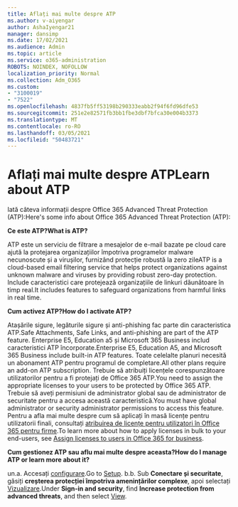 ```yaml
---
title: Aflați mai multe despre ATP
ms.author: v-aiyengar
author: AshaIyengar21
manager: dansimp
ms.date: 17/02/2021
ms.audience: Admin
ms.topic: article
ms.service: o365-administration
ROBOTS: NOINDEX, NOFOLLOW
localization_priority: Normal
ms.collection: Adm_O365
ms.custom:
- "3100019"
- "7522"
ms.openlocfilehash: 4837fb5ff53198b290333eabb2f94f6fd96dfe53
ms.sourcegitcommit: 251e2e82571fb3bb1fbe3dbf7bfca30e004b3373
ms.translationtype: MT
ms.contentlocale: ro-RO
ms.lasthandoff: 03/05/2021
ms.locfileid: "50483721"
---
```

# <a name="learn-about-atp"></a><span data-ttu-id="691de-102">Aflați mai multe despre ATP</span><span class="sxs-lookup"><span data-stu-id="691de-102">Learn about ATP</span></span>

<span data-ttu-id="691de-103">Iată câteva informații despre Office 365 Advanced Threat Protection (ATP):</span><span class="sxs-lookup"><span data-stu-id="691de-103">Here's some info about Office 365 Advanced Threat Protection (ATP):</span></span>

<span data-ttu-id="691de-104">**Ce este ATP?**</span><span class="sxs-lookup"><span data-stu-id="691de-104">**What is ATP?**</span></span>

<span data-ttu-id="691de-105">ATP este un serviciu de filtrare a mesajelor de e-mail bazate pe cloud care ajută la protejarea organizațiilor împotriva programelor malware necunoscute și a virușilor, furnizând protecție robustă la zero zile</span><span class="sxs-lookup"><span data-stu-id="691de-105">ATP is a cloud-based email filtering service that helps protect organizations against unknown malware and viruses by providing robust zero-day protection.</span></span> <span data-ttu-id="691de-106">Include caracteristici care protejează organizațiile de linkuri dăunătoare în timp real.</span><span class="sxs-lookup"><span data-stu-id="691de-106">It includes features to safeguard organizations from harmful links in real time.</span></span>

<span data-ttu-id="691de-107">**Cum activez ATP?**</span><span class="sxs-lookup"><span data-stu-id="691de-107">**How do I activate ATP?**</span></span>

<span data-ttu-id="691de-108">Atașările sigure, legăturile sigure și anti-phishing fac parte din caracteristica ATP.</span><span class="sxs-lookup"><span data-stu-id="691de-108">Safe Attachments, Safe Links, and anti-phishing are part of the ATP feature.</span></span> <span data-ttu-id="691de-109">Enterprise E5, Education a5 și Microsoft 365 Business includ caracteristici ATP încorporate.</span><span class="sxs-lookup"><span data-stu-id="691de-109">Enterprise E5, Education A5, and Microsoft 365 Business include built-in ATP features.</span></span> <span data-ttu-id="691de-110">Toate celelalte planuri necesită un abonament ATP pentru programul de completare.</span><span class="sxs-lookup"><span data-stu-id="691de-110">All other plans require an add-on ATP subscription.</span></span> <span data-ttu-id="691de-111">Trebuie să atribuiți licențele corespunzătoare utilizatorilor pentru a fi protejați de Office 365 ATP.</span><span class="sxs-lookup"><span data-stu-id="691de-111">You need to assign the appropriate licenses to your users to be protected by Office 365 ATP.</span></span> <span data-ttu-id="691de-112">Trebuie să aveți permisiuni de administrator global sau de administrator de securitate pentru a accesa această caracteristică.</span><span class="sxs-lookup"><span data-stu-id="691de-112">You must have global administrator or security administrator permissions to access this feature.</span></span> <span data-ttu-id="691de-113">Pentru a afla mai multe despre cum să aplicați în masă licențe pentru utilizatorii finali, consultați [atribuirea de licențe pentru utilizatori în Office 365 pentru firme](https://go.microsoft.com/fwlink/?linkid=2093435).</span><span class="sxs-lookup"><span data-stu-id="691de-113">To learn more about how to apply licenses in bulk to your end-users, see [Assign licenses to users in Office 365 for business](https://go.microsoft.com/fwlink/?linkid=2093435).</span></span>

<span data-ttu-id="691de-114">**Cum gestionez ATP sau aflu mai multe despre aceasta?**</span><span class="sxs-lookup"><span data-stu-id="691de-114">**How do I manage ATP or learn more about it?**</span></span>

<span data-ttu-id="691de-115">un.</span><span class="sxs-lookup"><span data-stu-id="691de-115">a.</span></span> <span data-ttu-id="691de-116">Accesați [configurare](https://go.microsoft.com/fwlink/p/?linkid=2075721).</span><span class="sxs-lookup"><span data-stu-id="691de-116">Go to [Setup](https://go.microsoft.com/fwlink/p/?linkid=2075721).</span></span>
<span data-ttu-id="691de-117">b.</span><span class="sxs-lookup"><span data-stu-id="691de-117">b.</span></span> <span data-ttu-id="691de-118">Sub **Conectare și securitate**, găsiți **creșterea protecției împotriva amenințărilor complexe**, apoi selectați [Vizualizare](https://go.microsoft.com/fwlink/?linkid=2109302).</span><span class="sxs-lookup"><span data-stu-id="691de-118">Under **Sign-in and security**, find **Increase protection from advanced threats**, and then select [View](https://go.microsoft.com/fwlink/?linkid=2109302).</span></span>
